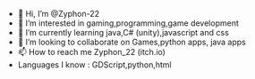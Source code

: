 - 👋 Hi, I’m @Zyphon-22
- 👀 I’m interested in gaming,programming,game development
- 🌱 I’m currently learning java,C# (unity),javascript and css
- 💞️ I’m looking to collaborate on Games,python apps, java apps
- 📫 How to reach me Zyphon_22 (itch.io)
- Languages I know : GDScript,python,html

<!---
Zyphon-22/Zyphon-22 is a ✨ special ✨ repository because its `README.md` (this file) appears on your GitHub profile.
You can click the Preview link to take a look at your changes.
--->
